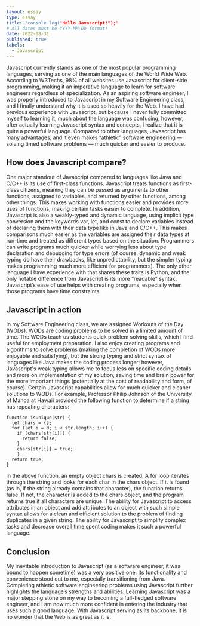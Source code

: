 ```yaml
---
layout: essay
type: essay
title: "console.log("Hello Javascript!");"
# All dates must be YYYY-MM-DD format!
date: 2022-08-31
published: true
labels:
  - Javascript
---
```


Javascript currently stands as one of the most popular programming languages, serving as one of the main languages of the World Wide Web. According to W3Techs, 98% of all websites use Javascript for client-side programming, making it an imperative language to learn for software engineers regardless of specialization. As an aspiring software engineer, I was properly introduced to Javascript in my Software Engineering class, and I finally understand why it is used so heavily for the Web. I have had previous experience with Javascript, but because I never fully committed myself to learning it, much about the language was confusing; however, after actually learning Javascript syntax and concepts, I realize that it is quite a powerful language. Compared to other languages, Javascript has many advantages, and it even makes “athletic” software engineering — solving timed software problems — much quicker and easier to produce.

## How does Javascript compare?

One major standout of Javascript compared to languages like Java and C/C++  is its use of first-class functions. Javascript treats functions as first-class citizens, meaning they can be passed as arguments to other functions, assigned to variables, and returned by other functions, among other things. This makes working with functions easier and provides more uses of functions, making certain tasks easier to complete. In addition, Javascript is also a weakly-typed and dynamic language, using implicit type conversion and the keywords var, let, and const to declare variables instead of declaring them with their data type like in Java and C/C++. This makes comparisons much easier as the variables are assigned their data types at run-time and treated as different types based on the situation. Programmers can write programs much quicker while worrying less about type declaration and debugging for type errors (of course, dynamic and weak typing do have their drawbacks, like unpredictability, but the simpler typing makes programming much more efficient for programmers). The only other language I have experience with that shares these traits is Python, and the only notable difference from Javascript is its more “readable” syntax. Javascript’s ease of use helps with creating programs, especially when those programs have time constraints.

## Javascript in action

In my Software Engineering class, we are assigned Workouts of the Day (WODs). WODs are coding problems to be solved in a limited amount of time. The WODs teach us students quick problem solving skills, which I find useful for employment preparation. I also enjoy creating programs and algorithms to solve problems (making the completion of WODs more enjoyable and satisfying), but the strong typing and strict syntax of languages like Java makes the coding process longer; however, Javascript's weak typing allows me to focus less on specific coding details and more on implementation of my solution, saving time and brain power for the more important things (potentially at the cost of readability and form, of course). Certain Javascript capabilities allow for much quicker and cleaner solutions to WODs. For example, Professor Philip Johnson of the University of Manoa at Hawaii provided the following function to determine if a string has repeating characters:

```
function isUnique(str) {
  let chars = {};
  for (let i = 0; i < str.length; i++) {
    if (chars[str[i]]) {
      return false;
    }
    chars[str[i]] = true;
    }
  return true;
}
```

In the above function, an empty object chars is created. A for loop iterates through the string and looks for each char in the chars object. If it is found (as in, if the string already contains that character), the function returns false. If not, the character is added to the chars object, and the program returns true if all characters are unique. The ability for Javascript to access attributes in an object and add attributes to an object with such simple syntax allows for a clean and efficient solution to the problem of finding duplicates in a given string. The ability for Javascript to simplify complex tasks and decrease overall time spent coding makes it such a powerful language.

## Conclusion

My inevitable introduction to Javascript (as a software engineer, it was bound to happen sometime) was a very positive one. Its functionality and convenience stood out to me, especially transitioning from Java. Completing athletic software engineering problems using Javascript further highlights the language’s strengths and abilities. Learning Javascript was a major stepping stone on my way to becoming a full-fledged software engineer, and I am now much more confident in entering the industry that uses such a good language. With Javascript serving as its backbone, it is no wonder that the Web is as great as it is.

